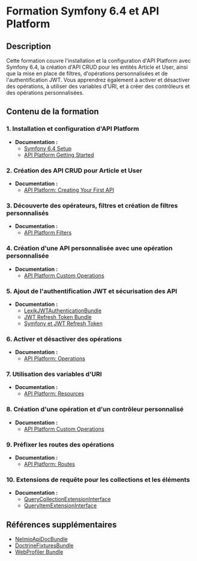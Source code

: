 # Formation Symfony 6.4 et API Platform

## Description

Cette formation couvre l'installation et la configuration d'API Platform avec Symfony 6.4, la création d'API CRUD pour les entités Article et User, ainsi que la mise en place de filtres, d'opérations personnalisées et de l'authentification JWT. Vous apprendrez également à activer et désactiver des opérations, à utiliser des variables d'URI, et à créer des contrôleurs et des opérations personnalisées.

## Contenu de la formation

### 1. Installation et configuration d'API Platform

- **Documentation :**
  - [Symfony 6.4 Setup](https://symfony.com/doc/6.4/setup.html)
  - [API Platform Getting Started](https://api-platform.com/docs/main/core/getting-started/)

### 2. Création des API CRUD pour Article et User

- **Documentation :**
  - [API Platform: Creating Your First API](https://api-platform.com/docs/main/core/getting-started/#your-first-api)

### 3. Découverte des opérateurs, filtres et création de filtres personnalisés

- **Documentation :**
  - [API Platform Filters](https://api-platform.com/docs/core/filters/)

### 4. Création d'une API personnalisée avec une opération personnalisée

- **Documentation :**
  - [API Platform Custom Operations](https://api-platform.com/docs/core/operations/)

### 5. Ajout de l'authentification JWT et sécurisation des API

- **Documentation :**
  - [LexikJWTAuthenticationBundle](https://symfony.com/bundles/LexikJWTAuthenticationBundle/current/index.html)
  - [JWT Refresh Token Bundle](https://github.com/markitosgv/JWTRefreshTokenBundle)
  - [Symfony et JWT Refresh Token](https://scqr.net/en/blog/2022/11/12/symfony-6-and-jwt-bundles-refresh-token/)

### 6. Activer et désactiver des opérations

- **Documentation :**
  - [API Platform: Operations](https://api-platform.com/docs/core/operations/)

### 7. Utilisation des variables d'URI

- **Documentation :**
  - [API Platform: Resources](https://api-platform.com/docs/core/resources/)

### 8. Création d'une opération et d'un contrôleur personnalisé

- **Documentation :**
  - [API Platform Custom Operations](https://api-platform.com/docs/core/operations/)

### 9. Préfixer les routes des opérations

- **Documentation :**
  - [API Platform: Routes](https://api-platform.com/docs/core/routing/)

### 10. Extensions de requête pour les collections et les éléments

- **Documentation :**
  - [QueryCollectionExtensionInterface](https://api-platform.com/docs/core/extensions/#extending-the-doctrine-orm-query-collection-extension)
  - [QueryItemExtensionInterface](https://api-platform.com/docs/core/extensions/#extending-the-doctrine-orm-query-item-extension)

## Références supplémentaires

- [NelmioApiDocBundle](https://symfony.com/bundles/NelmioApiDocBundle/current/index.html)
- [DoctrineFixturesBundle](https://symfony.com/bundles/DoctrineFixturesBundle/current/index.html)
- [WebProfiler Bundle](https://symfony.com/components/WebProfiler%20Bundle)
